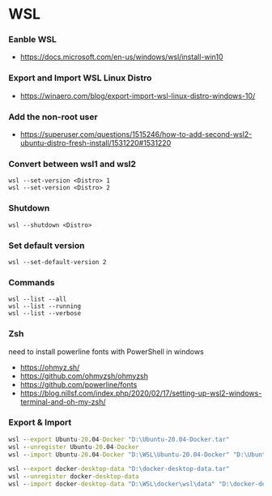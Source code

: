 # WSL

### Eanble WSL

- https://docs.microsoft.com/en-us/windows/wsl/install-win10

### Export and Import WSL Linux Distro

- https://winaero.com/blog/export-import-wsl-linux-distro-windows-10/

### Add the non-root user

- https://superuser.com/questions/1515246/how-to-add-second-wsl2-ubuntu-distro-fresh-install/1531220#1531220

### Convert between wsl1 and wsl2

	wsl --set-version <Distro> 1
	wsl --set-version <Distro> 2

### Shutdown

	wsl --shutdown <Distro>

### Set default version

	wsl --set-default-version 2

### Commands

	wsl --list --all
	wsl --list --running
	wsl --list --verbose

### Zsh

need to install powerline fonts with PowerShell in windows

- https://ohmyz.sh/
- https://github.com/ohmyzsh/ohmyzsh
- https://github.com/powerline/fonts
- https://blog.nillsf.com/index.php/2020/02/17/setting-up-wsl2-windows-terminal-and-oh-my-zsh/


### Export & Import

```cmd
wsl --export Ubuntu-20.04-Docker "D:\Ubuntu-20.04-Docker.tar"
wsl --unregister Ubuntu-20.04-Docker
wsl --import Ubuntu-20.04-Docker "D:\WSL\Ubuntu-20.04-Docker" "D:\Ubuntu-20.04-Docker.tar" --version 2

wsl --export docker-desktop-data "D:\docker-desktop-data.tar"
wsl --unregister docker-desktop-data
wsl --import docker-desktop-data "D:\WSL\docker\wsl\data" "D:\docker-desktop-data.tar" --version 2
```
